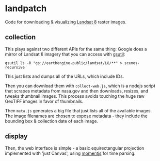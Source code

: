 # landpatch

Code for downloading & visualizing [Landsat 8](http://www.nasa.gov/mission_pages/landsat/main/) raster
images.

## collection

This plays against two different APIs for the same thing: Google does a mirror
of Landsat 8 imagery that you can access with [gsutil](https://developers.google.com/storage/docs/gsutil):

```
gsutil ls -R "gs://earthengine-public/landsat/L8/**" > scenes-recursive
```

This just lists and dumps all of the URLs, which include IDs.

Then you can download them with `collect-web.js`, which is a nodejs script
that scrapes metadata from nasa.gov and then downloads, resizes, and tweaks
thumbnail images. This process avoids touching the huge raw GeoTIFF images
in favor of thumbnails.

Then `meta.js` generates a big file that just lists all of the available images.
The image filenames are chosen to expose metadata - they include the bounding
box & collection date of each image.

## display

Then, the web interface is simple - a basic equirectangular projection implemented
with 'just Canvas', using [momentjs](http://momentjs.com/) for time parsing.
